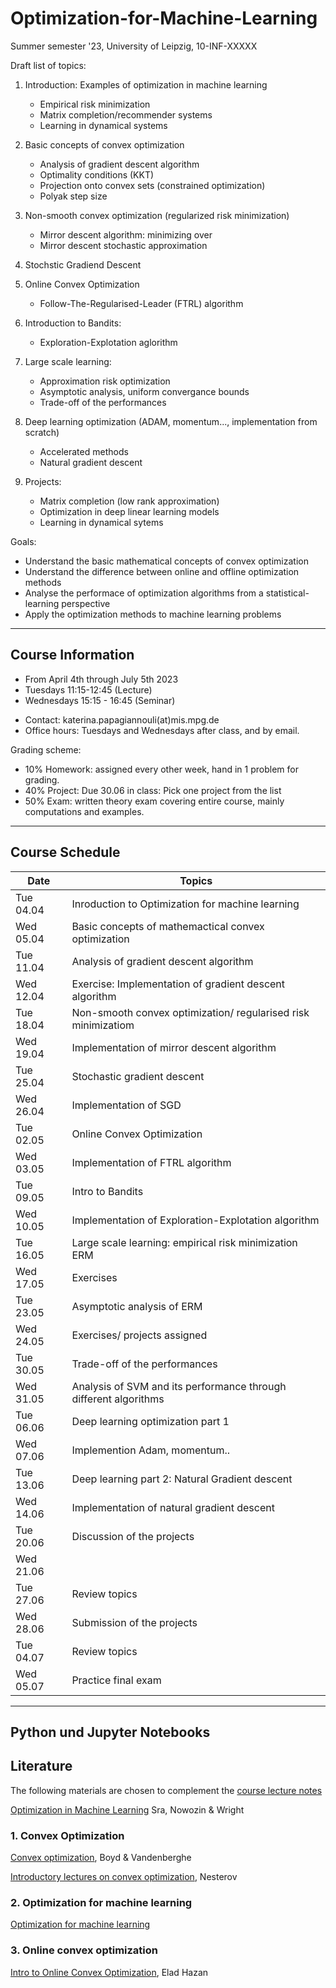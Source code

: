 # Optimization-for-Machine-Learning
Summer semester '23, University of Leipzig, 10-INF-XXXXX

Draft list of topics:
1. Introduction: Examples of optimization in machine learning
   - Empirical risk minimization
   - Matrix completion/recommender systems
   - Learning in dynamical systems

1.  Basic concepts of convex optimization

    - Analysis of gradient descent algorithm 
    - Optimality conditions (KKT)
    - Projection onto convex sets (constrained optimization)
    - Polyak step size


2.  Non-smooth convex optimization (regularized risk minimization)

    -   Mirror descent algorithm: minimizing over 
    -   Mirror descent stochastic approximation
  
3.  Stochstic Gradiend Descent

5.  Online Convex Optimization
    - Follow-The-Regularised-Leader (FTRL) algorithm

6.  Introduction to Bandits:
    - Exploration-Explotation aglorithm

7.  Large scale learning:
    - Approximation risk optimization
    - Asymptotic analysis, uniform convergance bounds
    - Trade-off of the performances
  

8.  Deep learning optimization (ADAM, momentum..., implementation from
    scratch)

    -  Accelerated methods
    -  Natural gradient descent

9.  Projects: 
    - Matrix completion (low rank approximation)
    - Optimization in deep linear learning models 
    - Learning in dynamical sytems

 Goals:
  - Understand the basic mathematical concepts of convex optimization
  - Understand the difference between online and offline optimization methods
  - Analyse the performace of optimization algorithms from a statistical-learning perspective
  - Apply the optimization methods to machine learning problems

<!--We first cover two introductory topics-->
<!--1. Linear algebra-->
  <!--- Subspaces-->
  <!--- Orthogonality-->
  <!--- The pseudo-inverse-->
  <!--- the singular value decomposition-->
<!--2. Probability Theory-->

<!--We then proceed with the following four themes commonly seen in data science-->

<!--3. Network analysis-->
  <!--- Graphs and the Laplace matrix-->
  <!--- The spectrum of a graph-->
  <!--- Markov processes in networks-->
  <!--- Centrality measures-->
<!--4. Machine learning-->
  <!--- Data, models, and learning-->
  <!--- Regeression in statistical models-->
  <!--- Principal component analysis (method for dimension reduction)-->
  <!--- Support vector machines (binary classification method)-->
<!--5. Topological data analysis-->
  <!--- Simplicial complexes and homology-->
<!--6. Matrices and tensors-->
  <!--- Low rank matrices and tensors-->
---

## Course Information 
- From April 4th through July 5th 2023
- Tuesdays 11:15-12:45 (Lecture)
- Wednesdays 15:15 - 16:45 (Seminar)
<!--- SG 2-14-->

- Contact: katerina.papagiannouli(at)mis.mpg.de
- Office hours: Tuesdays and Wednesdays after class, and by email.

Grading scheme:
- 10% Homework: assigned every other week, hand in 1 problem for grading.
- 40% Project: Due 30.06 in class: Pick one project from the list
- 50% Exam: written theory exam covering entire course, mainly computations and examples.

---
## Course Schedule
| Date      | Topics                                                           |
|-----------|------------------------------------------------------------------|
| Tue 04.04 | Inroduction to Optimization for machine learning
| Wed 05.04 | Basic concepts of mathemactical convex optimization                                                                 |
| Tue 11.04 | Analysis of gradient descent algorithm                                                            |    
| Wed 12.04 | Exercise: Implementation of gradient descent algorithm                                                               |
| Tue 18.04 | Non-smooth convex optimization/ regularised risk minimizatiom                                                                |
| Wed 19.04 | Implementation of mirror descent algorithm                                                              |
| Tue 25.04 | Stochastic gradient descent                                                              |
| Wed 26.04 |  Implementation of SGD                                                              |
| Tue 02.05 |  Online Convex Optimization                                                                |
| Wed 03.05 |  Implementation of FTRL algorithm                                                                |
| Tue 09.05 |  Intro to Bandits                                                              |
| Wed 10.05 |  Implementation of Exploration-Explotation algorithm                                                                |
| Tue 16.05 |  Large scale learning: empirical risk minimization   ERM                                                            |
| Wed 17.05 |  Exercises                                                                |
| Tue 23.05 |  Asymptotic analysis of ERM                                                               |
| Wed 24.05 |  Exercises/ projects assigned                                                              |
| Tue 30.05 |  Trade-off of the performances                                                              |
| Wed 31.05 |  Analysis of SVM and its performance through different algorithms                                                                |
| Tue 06.06 |  Deep learning optimization part 1                                                              |
| Wed 07.06 |  Implemention Adam, momentum..                                                                |
| Tue 13.06 |  Deep learning part 2: Natural Gradient descent                                                                |
| Wed 14.06 |  Implementation of natural gradient descent                                                                |
| Tue 20.06 |  Discussion of the projects                      |
| Wed 21.06 |                                                                 |
| Tue 27.06 |  Review topics                                                               |
| Wed 28.06 |  Submission of the projects                                                              |
| Tue 04.07 |  Review topics                                                             |
| Wed 05.07 |  Practice final exam                                                                |

---

## Python und Jupyter Notebooks

<!-- This repository contains the [Jupyter Notebooks](https://github.com/skfairchild/MathData-Winter22-23) from the class.

In order to use the notebooks:

* Download the notebooks (Click on the green `Code` Button or download as Zip File or use a Git Client such as [Github Desktop](https://desktop.github.com) oder [Sublime](https://www.sublimemerge.com)).
* Download the newest version of Juila [here](https://julialang.org/downloads/).
* Start Juila.
* Enter the package manager by putting in `]` in the package manager.
* `add IJulia`
* Leave the package manager with a backspace.
* `using IJulia` 
* `notebook()` 

Then a browser window should open, in which the local saved notebooks can be opened.D

Other material from the [Julia Academy](https://github.com/JuliaAcademy):

* [Introduction to Julia](https://github.com/JuliaAcademy/Introduction-to-Julia)

* [Data Science](https://github.com/JuliaAcademy/DataScience)

* [Foundations of Machine Learning](https://github.com/JuliaAcademy/Foundations-of-Machine-Learning)

* [Data Frames](https://github.com/JuliaAcademy/DataFrames)

--- -->

## Literature
The following materials are chosen to complement the [course lecture
notes](https://raw.githubusercontent.com/KarinaPapayia/Optimization-for-Machine-Learning/main/OML.pdf)

[Optimization in Machine Learning]() Sra, Nowozin & Wright

### 1. Convex Optimization

[Convex optimization](https://web.stanford.edu/~boyd/cvxbook), Boyd & Vandenberghe

[Introductory lectures on convex optimization](), Nesterov

### 2. Optimization for machine learning
[Optimization for machine learning](https://doc.lagout.org/science/Artificial%20Intelligence/Machine%20learning/Optimization%20for%20Machine%20Learning%20%5BSra%2C%20Nowozin%20%26%20Wright%202011-09-30%5D.pdf)

### 3. Online convex optimization

[Intro to Online Convex Optimization](https://arxiv.org/pdf/1909.05207.pdf), Elad Hazan



